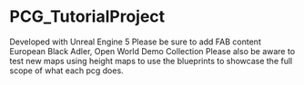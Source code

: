 # PCG_TutorialProject

Developed with Unreal Engine 5
Please be sure to add FAB content
European Black Adler,
Open World Demo Collection 
Please also be aware to test new maps using height maps to use the blueprints to showcase the full scope of what each pcg does.
